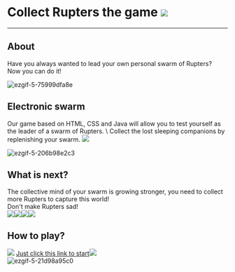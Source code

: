 # Collect Rupters the game ![](https://github.com/kms0207/collectRupters/blob/main/images/rupter.gif)

____

## About 
Have you always wanted to lead your own personal swarm of Rupters?\
Now you can do it!

![ezgif-5-75999dfa8e](https://user-images.githubusercontent.com/75982005/164552863-1d1df8b3-7c8a-4cb0-85ba-c681a49f6231.gif)

## Electronic swarm
Our game based on HTML, CSS and Java will allow you to test yourself as the leader of a swarm of Rupters. \ 
Collect the lost sleeping companions by replenishing your swarm. ![](https://github.com/kms0207/collectRupters/blob/main/images/food.gif)

![ezgif-5-206b98e2c3](https://user-images.githubusercontent.com/75982005/164551664-f0031f33-c8a8-4ad6-b215-e05081e8e51d.gif)
## What is next?
The collective mind of your swarm is growing stronger, you need to collect more Rupters to capture this world!\
Don't make Rupters sad!\
![](https://github.com/kms0207/collectRupters/blob/main/images/bodyDead.gif)![](https://github.com/kms0207/collectRupters/blob/main/images/bodyDead.gif)![](https://github.com/kms0207/collectRupters/blob/main/images/bodyDead.gif)![](https://github.com/kms0207/collectRupters/blob/main/images/dead.gif)
## How to play?
![](https://github.com/kms0207/collectRupters/blob/main/images/body.gif)
[Just click this link to start](https://kms0207.github.io/collectRupters/)![](https://github.com/kms0207/collectRupters/blob/main/images/body.gif)
\
![ezgif-5-21d98a95c0](https://user-images.githubusercontent.com/75982005/164554761-491c2377-d16f-4aa4-a0e2-8a3d95ba5876.gif)
